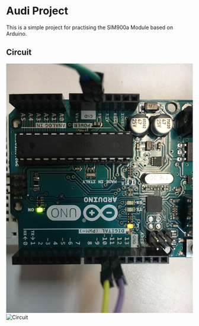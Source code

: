 # Audi Project
This is a simple project for practising the SIM900a Module based on Arduino.

## Circuit
![Circuit](https://github.com/Heart-travel/Audi/blob/master/circuit/IMG_0550.JPG)
![Circuit](https://github.com/Heart-travel/Audi/blob/master/circuit/IMG_0551.JPG)
